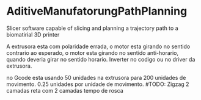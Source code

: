 # AditiveManufatorungPathPlanning
 Slicer software capable of slicing and planning a trajectory path to a biomatirial 3D printer

 A extrusora esta com polaridade errada, o motor esta girando no sentido contrario ao esperado, o motor esta girando no sentido anti-horario, quando deveria girar no sentido horario.
 Inverter no codigo ou no driver da extrusora.

 no Gcode esta usando 50 unidades na extrusora para 200 unidades de movimento. 0.25 unidades por unidade de movimento.
#TODO:
    Zigzag 2 camadas
    reta com 2 camadas
    tempo de rosca
    
